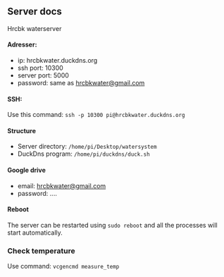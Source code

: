 ## Server docs 
Hrcbk waterserver

#### Adresser:
* ip: hrcbkwater.duckdns.org
* ssh port: 10300
* server port: 5000
* password: same as hrcbkwater@gmail.com

#### SSH:
Use this command: `ssh -p 10300 pi@hrcbkwater.duckdns.org`

#### Structure
* Server directory: `/home/pi/Desktop/watersystem`
* DuckDns program: `/home/pi/duckdns/duck.sh`

#### Google drive
 * email: hrcbkwater@gmail.com
 * password: ....

#### Reboot
The server can be restarted using `sudo reboot` and all the processes will start automatically.

### Check temperature
Use command: `vcgencmd measure_temp`
